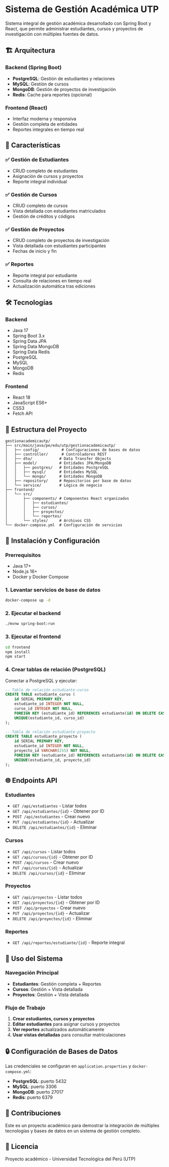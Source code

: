 # Sistema de Gestión Académica UTP

Sistema integral de gestión académica desarrollado con Spring Boot y React, que permite administrar estudiantes, cursos y proyectos de investigación con múltiples fuentes de datos.

## 🏗️ Arquitectura

### Backend (Spring Boot)
- **PostgreSQL**: Gestión de estudiantes y relaciones
- **MySQL**: Gestión de cursos
- **MongoDB**: Gestión de proyectos de investigación
- **Redis**: Cache para reportes (opcional)

### Frontend (React)
- Interfaz moderna y responsiva
- Gestión completa de entidades
- Reportes integrales en tiempo real

## 🚀 Características

### ✅ Gestión de Estudiantes
- CRUD completo de estudiantes
- Asignación de cursos y proyectos
- Reporte integral individual

### ✅ Gestión de Cursos
- CRUD completo de cursos
- Vista detallada con estudiantes matriculados
- Gestión de créditos y códigos

### ✅ Gestión de Proyectos
- CRUD completo de proyectos de investigación
- Vista detallada con estudiantes participantes
- Fechas de inicio y fin

### ✅ Reportes
- Reporte integral por estudiante
- Consulta de relaciones en tiempo real
- Actualización automática tras ediciones

## 🛠️ Tecnologías

### Backend
- Java 17
- Spring Boot 3.x
- Spring Data JPA
- Spring Data MongoDB
- Spring Data Redis
- PostgreSQL
- MySQL
- MongoDB
- Redis

### Frontend
- React 18
- JavaScript ES6+
- CSS3
- Fetch API

## 📁 Estructura del Proyecto

```
gestionacademicautp/
├── src/main/java/pe/edu/utp/gestionacademicautp/
│   ├── config/          # Configuraciones de bases de datos
│   ├── controller/      # Controladores REST
│   ├── dto/            # Data Transfer Objects
│   ├── model/          # Entidades JPA/MongoDB
│   │   ├── postgres/   # Entidades PostgreSQL
│   │   ├── mysql/      # Entidades MySQL
│   │   └── mongo/      # Entidades MongoDB
│   ├── repository/     # Repositorios por base de datos
│   └── service/        # Lógica de negocio
├── frontend/
│   └── src/
│       ├── components/ # Componentes React organizados
│       │   ├── estudiantes/
│       │   ├── cursos/
│       │   ├── proyectos/
│       │   └── reportes/
│       └── styles/     # Archivos CSS
└── docker-compose.yml  # Configuración de servicios
```

## 🔧 Instalación y Configuración

### Prerrequisitos
- Java 17+
- Node.js 16+
- Docker y Docker Compose

### 1. Levantar servicios de base de datos
```bash
docker-compose up -d
```

### 2. Ejecutar el backend
```bash
./mvnw spring-boot:run
```

### 3. Ejecutar el frontend
```bash
cd frontend
npm install
npm start
```

### 4. Crear tablas de relación (PostgreSQL)
Conectar a PostgreSQL y ejecutar:
```sql
-- Tabla de relación estudiante-curso
CREATE TABLE estudiante_curso (
    id SERIAL PRIMARY KEY,
    estudiante_id INTEGER NOT NULL,
    curso_id INTEGER NOT NULL,
    FOREIGN KEY (estudiante_id) REFERENCES estudiante(id) ON DELETE CASCADE,
    UNIQUE(estudiante_id, curso_id)
);

-- Tabla de relación estudiante-proyecto
CREATE TABLE estudiante_proyecto (
    id SERIAL PRIMARY KEY,
    estudiante_id INTEGER NOT NULL,
    proyecto_id VARCHAR(255) NOT NULL,
    FOREIGN KEY (estudiante_id) REFERENCES estudiante(id) ON DELETE CASCADE,
    UNIQUE(estudiante_id, proyecto_id)
);
```

## 🌐 Endpoints API

### Estudiantes
- `GET /api/estudiantes` - Listar todos
- `GET /api/estudiantes/{id}` - Obtener por ID
- `POST /api/estudiantes` - Crear nuevo
- `PUT /api/estudiantes/{id}` - Actualizar
- `DELETE /api/estudiantes/{id}` - Eliminar

### Cursos
- `GET /api/cursos` - Listar todos
- `GET /api/cursos/{id}` - Obtener por ID
- `POST /api/cursos` - Crear nuevo
- `PUT /api/cursos/{id}` - Actualizar
- `DELETE /api/cursos/{id}` - Eliminar

### Proyectos
- `GET /api/proyectos` - Listar todos
- `GET /api/proyectos/{id}` - Obtener por ID
- `POST /api/proyectos` - Crear nuevo
- `PUT /api/proyectos/{id}` - Actualizar
- `DELETE /api/proyectos/{id}` - Eliminar

### Reportes
- `GET /api/reportes/estudiante/{id}` - Reporte integral

## 🎯 Uso del Sistema

### Navegación Principal
- **Estudiantes**: Gestión completa + Reportes
- **Cursos**: Gestión + Vista detallada
- **Proyectos**: Gestión + Vista detallada

### Flujo de Trabajo
1. **Crear estudiantes, cursos y proyectos**
2. **Editar estudiantes** para asignar cursos y proyectos
3. **Ver reportes** actualizados automáticamente
4. **Usar vistas detalladas** para consultar matriculaciones

## 🔒 Configuración de Bases de Datos

Las credenciales se configuran en `application.properties` y `docker-compose.yml`:

- **PostgreSQL**: puerto 5432
- **MySQL**: puerto 3306  
- **MongoDB**: puerto 27017
- **Redis**: puerto 6379

## 🤝 Contribuciones

Este es un proyecto académico para demostrar la integración de múltiples tecnologías y bases de datos en un sistema de gestión completo.

## 📄 Licencia

Proyecto académico - Universidad Tecnológica del Perú (UTP)
